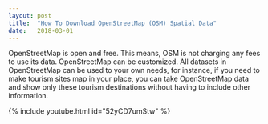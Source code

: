 ```yaml
---
layout: post
title:  "How To Download OpenStreetMap (OSM) Spatial Data"
date:   2018-03-01
---
```



<p class="intro"><span class="dropcap">O</span>penStreetMap is open and free. This means, OSM is not charging any fees to use its data. OpenStreetMap can be customized. All datasets in OpenStreetMap can be used to your own needs, for instance, if you need to make tourism sites map in your place, you can take OpenStreetMap data and show only these tourism destinations without having to include other information.</p>

{% include youtube.html id="52yCD7umStw" %}
